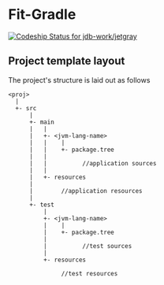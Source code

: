 Fit-Gradle
==========

[ ![Codeship Status for jdb-work/jetgray](https://codeship.com/projects/f39bf470-660e-0132-c8b5-66851841475d/status?branch=master)](https://codeship.com/projects/52784)

Project template layout
-----------------------

The project's structure is laid out as follows

    <proj>
      |
      +- src
          |
          +- main
          |   |
          |   +- <jvm-lang-name>
          |   |    |
          |   |    +- package.tree
          |   |
          |   |          //application sources
          |   |
          |   +- resources
          |
          |        //application resources
          |
          +- test
              |
              +- <jvm-lang-name>
              |    |
              |    +- package.tree
              |
              |          //test sources
              |
              +- resources

                   //test resources


